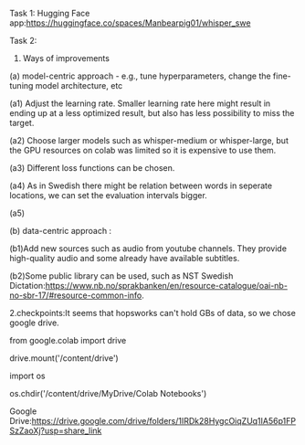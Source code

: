 Task 1:
Hugging Face app:https://huggingface.co/spaces/Manbearpig01/whisper_swe


Task 2:

1. Ways of improvements

(a) model-centric approach - e.g., tune hyperparameters, change the
fine-tuning model architecture, etc

(a1) Adjust the learning rate. Smaller learning rate here might result in ending up at a less optimized result, but also has less possibility to miss the target.

(a2) Choose larger models such as whisper-medium or whisper-large, but the GPU resources on colab was limited so it is expensive to use them.

(a3) Different loss functions can be chosen.

(a4) As in Swedish there might be relation between words in seperate locations, we can set the evaluation intervals bigger.

(a5)

(b) data-centric approach : 

(b1)Add new sources such as audio from youtube channels. They provide high-quality audio and some already have available subtitles.

(b2)Some public library can be used, such as NST Swedish Dictation:https://www.nb.no/sprakbanken/en/resource-catalogue/oai-nb-no-sbr-17/#resource-common-info.

2.checkpoints:It seems that hopsworks can't hold GBs of data, so we chose google drive.

from google.colab import drive

drive.mount('/content/drive')

import os

os.chdir('/content/drive/MyDrive/Colab Notebooks')

Google Drive:https://drive.google.com/drive/folders/1IRDk28HygcOiqZUq1IA56p1FPSzZaoXj?usp=share_link
